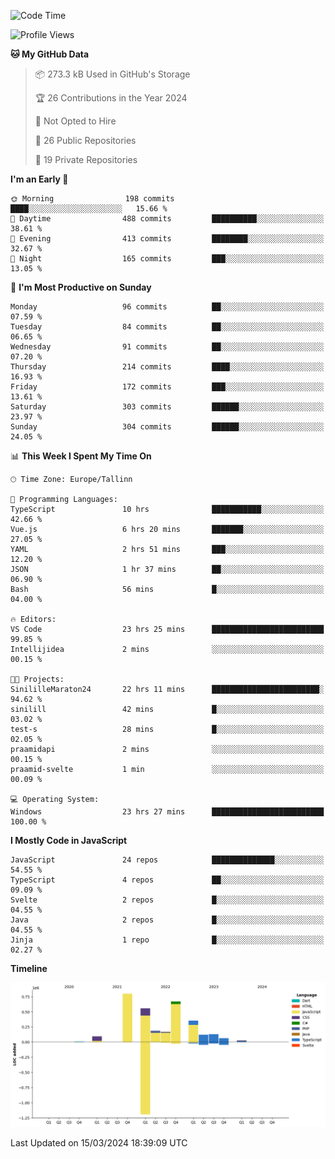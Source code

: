 <!--START_SECTION:waka-->
![Code Time](http://img.shields.io/badge/Code%20Time-705%20hrs%2028%20mins-blue)

![Profile Views](http://img.shields.io/badge/Profile%20Views-0-blue)

**🐱 My GitHub Data** 

> 📦 273.3 kB Used in GitHub's Storage 
 > 
> 🏆 26 Contributions in the Year 2024
 > 
> 🚫 Not Opted to Hire
 > 
> 📜 26 Public Repositories 
 > 
> 🔑 19 Private Repositories 
 > 
**I'm an Early 🐤** 

```text
🌞 Morning                198 commits         ████░░░░░░░░░░░░░░░░░░░░░   15.66 % 
🌆 Daytime                488 commits         ██████████░░░░░░░░░░░░░░░   38.61 % 
🌃 Evening                413 commits         ████████░░░░░░░░░░░░░░░░░   32.67 % 
🌙 Night                  165 commits         ███░░░░░░░░░░░░░░░░░░░░░░   13.05 % 
```
📅 **I'm Most Productive on Sunday** 

```text
Monday                   96 commits          ██░░░░░░░░░░░░░░░░░░░░░░░   07.59 % 
Tuesday                  84 commits          ██░░░░░░░░░░░░░░░░░░░░░░░   06.65 % 
Wednesday                91 commits          ██░░░░░░░░░░░░░░░░░░░░░░░   07.20 % 
Thursday                 214 commits         ████░░░░░░░░░░░░░░░░░░░░░   16.93 % 
Friday                   172 commits         ███░░░░░░░░░░░░░░░░░░░░░░   13.61 % 
Saturday                 303 commits         ██████░░░░░░░░░░░░░░░░░░░   23.97 % 
Sunday                   304 commits         ██████░░░░░░░░░░░░░░░░░░░   24.05 % 
```


📊 **This Week I Spent My Time On** 

```text
🕑︎ Time Zone: Europe/Tallinn

💬 Programming Languages: 
TypeScript               10 hrs              ███████████░░░░░░░░░░░░░░   42.66 % 
Vue.js                   6 hrs 20 mins       ███████░░░░░░░░░░░░░░░░░░   27.05 % 
YAML                     2 hrs 51 mins       ███░░░░░░░░░░░░░░░░░░░░░░   12.20 % 
JSON                     1 hr 37 mins        ██░░░░░░░░░░░░░░░░░░░░░░░   06.90 % 
Bash                     56 mins             █░░░░░░░░░░░░░░░░░░░░░░░░   04.00 % 

🔥 Editors: 
VS Code                  23 hrs 25 mins      █████████████████████████   99.85 % 
Intellijidea             2 mins              ░░░░░░░░░░░░░░░░░░░░░░░░░   00.15 % 

🐱‍💻 Projects: 
SinililleMaraton24       22 hrs 11 mins      ████████████████████████░   94.62 % 
sinilill                 42 mins             █░░░░░░░░░░░░░░░░░░░░░░░░   03.02 % 
test-s                   28 mins             █░░░░░░░░░░░░░░░░░░░░░░░░   02.05 % 
praamidapi               2 mins              ░░░░░░░░░░░░░░░░░░░░░░░░░   00.15 % 
praamid-svelte           1 min               ░░░░░░░░░░░░░░░░░░░░░░░░░   00.09 % 

💻 Operating System: 
Windows                  23 hrs 27 mins      █████████████████████████   100.00 % 
```

**I Mostly Code in JavaScript** 

```text
JavaScript               24 repos            ██████████████░░░░░░░░░░░   54.55 % 
TypeScript               4 repos             ██░░░░░░░░░░░░░░░░░░░░░░░   09.09 % 
Svelte                   2 repos             █░░░░░░░░░░░░░░░░░░░░░░░░   04.55 % 
Java                     2 repos             █░░░░░░░░░░░░░░░░░░░░░░░░   04.55 % 
Jinja                    1 repo              █░░░░░░░░░░░░░░░░░░░░░░░░   02.27 % 
```



**Timeline**

![Lines of Code chart](https://raw.githubusercontent.com/Piilu/Piilu/main/assets/bar_graph.png)


 Last Updated on 15/03/2024 18:39:09 UTC
<!--END_SECTION:waka-->